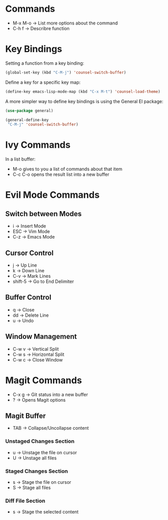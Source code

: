 # Commands
- M-x M-o -> List more options about the command
- C-h f   -> Describre function

# Key Bindings
Setting a function from a key binding:
```lisp
(global-set-key (kbd "C-M-j") 'counsel-switch-buffer)
```

Define a key for a specific key map:
```lisp
(define-key emacs-lisp-mode-map (kbd "C-x M-t") 'counsel-load-theme)
```

A more simpler way to define key bindings is using the General El package:
```lisp
(use-package general)

(general-define-key
 "C-M-j" 'counsel-switch-buffer)
```

# Ivy Commands
In a list buffer:
- M-o gives to you a list of commands about that item
- C-c C-o opens the result list into a new buffer

# Evil Mode Commands

## Switch between Modes
- i -> Insert Mode
- ESC -> Vim Mode
- C-z -> Emacs Mode

## Cursor Control
- j -> Up Line
- k -> Down Line
- C-v -> Mark Lines
- shift-5 -> Go to End Delimiter

## Buffer Control
- q -> Close
- dd -> Delete Line
- u -> Undo

## Window Management
- C-w v -> Vertical Split
- C-w s -> Horizontal Split
- C-w c -> Close Window

# Magit Commands
- C-x g -> Git status into a new buffer
- ? -> Opens Magit options

## Magit Buffer
- TAB -> Collapse/Uncollapse content

### Unstaged Changes Section
- u -> Unstage the file on cursor
- U -> Unstage all files

### Staged Changes Section
- s -> Stage the file on cursor
- S -> Stage all files

### Diff File Section
- s -> Stage the selected content

